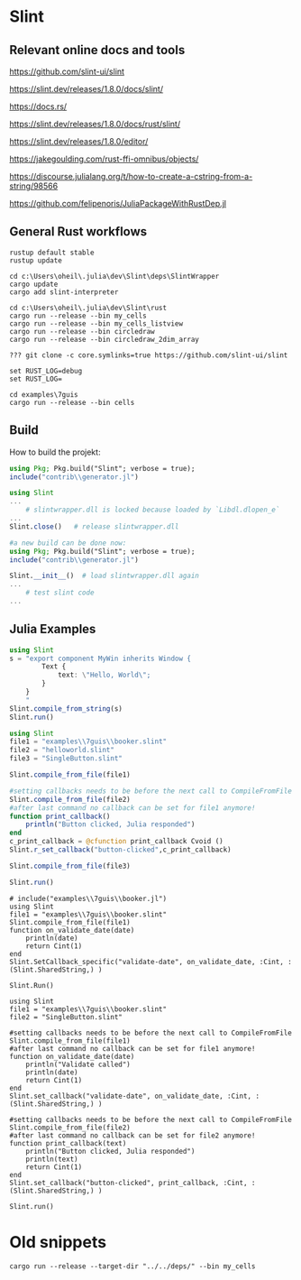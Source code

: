 # Slint

## Relevant online docs and tools

https://github.com/slint-ui/slint

https://slint.dev/releases/1.8.0/docs/slint/

https://docs.rs/

https://slint.dev/releases/1.8.0/docs/rust/slint/

https://slint.dev/releases/1.8.0/editor/

https://jakegoulding.com/rust-ffi-omnibus/objects/

https://discourse.julialang.org/t/how-to-create-a-cstring-from-a-string/98566

https://github.com/felipenoris/JuliaPackageWithRustDep.jl

## General Rust workflows
```shell
rustup default stable
rustup update
```

```shell
cd c:\Users\oheil\.julia\dev\Slint\deps\SlintWrapper
cargo update
cargo add slint-interpreter

cd c:\Users\oheil\.julia\dev\Slint\rust
cargo run --release --bin my_cells
cargo run --release --bin my_cells_listview
cargo run --release --bin circledraw
cargo run --release --bin circledraw_2dim_array
```

```shell
??? git clone -c core.symlinks=true https://github.com/slint-ui/slint
```

```shell
set RUST_LOG=debug
set RUST_LOG=
```

```shell
cd examples\7guis
cargo run --release --bin cells
```

## Build
How to build the projekt:
```julia
using Pkg; Pkg.build("Slint"; verbose = true);
include("contrib\\generator.jl")
```

```julia
using Slint
...
    # slintwrapper.dll is locked because loaded by `Libdl.dlopen_e`
...
Slint.close()   # release slintwrapper.dll

#a new build can be done now:
using Pkg; Pkg.build("Slint"; verbose = true);
include("contrib\\generator.jl")

Slint.__init__()  # load slintwrapper.dll again
...
    # test slint code
...
```

## Julia Examples

```julia
using Slint
s = "export component MyWin inherits Window {
        Text {
            text: \"Hello, World\";
        }
    }
    "
Slint.compile_from_string(s)
Slint.run()
```

```julia
using Slint
file1 = "examples\\7guis\\booker.slint"
file2 = "helloworld.slint"
file3 = "SingleButton.slint"

Slint.compile_from_file(file1)

#setting callbacks needs to be before the next call to CompileFromFile
Slint.compile_from_file(file2)
#after last command no callback can be set for file1 anymore!
function print_callback()
    println("Button clicked, Julia responded")
end
c_print_callback = @cfunction print_callback Cvoid ()
Slint.r_set_callback("button-clicked",c_print_callback)

Slint.compile_from_file(file3)

Slint.run()
```

```
# include("examples\\7guis\\booker.jl")
using Slint
file1 = "examples\\7guis\\booker.slint"
Slint.compile_from_file(file1)
function on_validate_date(date)
    println(date)
    return Cint(1)
end
Slint.SetCallback_specific("validate-date", on_validate_date, :Cint, :(Slint.SharedString,) )

Slint.Run()
```

```
using Slint
file1 = "examples\\7guis\\booker.slint"
file2 = "SingleButton.slint"

#setting callbacks needs to be before the next call to CompileFromFile
Slint.compile_from_file(file1)
#after last command no callback can be set for file1 anymore!
function on_validate_date(date)
    println("Validate called")
    println(date)
    return Cint(1)
end
Slint.set_callback("validate-date", on_validate_date, :Cint, :(Slint.SharedString,) )

#setting callbacks needs to be before the next call to CompileFromFile
Slint.compile_from_file(file2)
#after last command no callback can be set for file2 anymore!
function print_callback(text)
    println("Button clicked, Julia responded")
    println(text)
    return Cint(1)
end
Slint.set_callback("button-clicked", print_callback, :Cint, :(Slint.SharedString,) )

Slint.run()
```

# Old snippets

```
cargo run --release --target-dir "../../deps/" --bin my_cells
```



